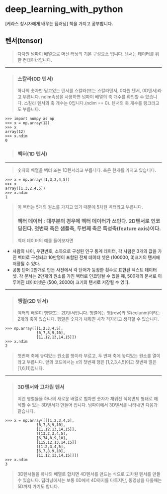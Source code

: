 # deep_learning_with_python
[케라스 창시자에게 배우는 딥러닝] 책을 가지고 공부합니다.

## 텐서(tensor)
> 다차원 넘파이 배열으로 머신 러닝의 기본 구성요소 입니다. 텐서는 데이터를 위한 컨테이너입니다.
-------------------------------------------------------------------
> ### 스칼라(0D 텐서)
> 하나의 숫자만 담고있는 텐서를 스칼라(또는 스칼라텐서, 0차원 텐서, 0D텐서)라고 부릅니다. ndim속성을 사용하면 넘파이 배열의 축 개수를 확인할 수 있습니다. 스칼라 텐서의 축 개수는 0입니다.(ndim == 0). 텐서의 축 개수를 랭크라고도 부릅니다.
```
>>> import numpy as np
>>> x = np.array(12)
>>> x
array(12)
>>> x.ndim
0
```
> ### 벡터(1D 텐서)
------------------------------------------------------------------
> 숫자의 배열을 벡터 또는 1D텐서라고 부릅니다. 축은 한개를 가지고 있습니다.
```
>>> x = np.array([1,3,2,4,5])
>>> x
array([1,3,2,4,5])
>>> x.ndim
1
```
> 이 벡터는 5개의 원소를 가지고 있기 때문에 5차원 벡터라고 부릅니다.
> ### 벡터 데이터 : 대부분의 경우에 벡터 데이터가 쓰인다. 2D텐서로 인코딩된다. 첫번째 축은 샘플축, 두번째 축은 특성축(feature axis)이다. 
> 벡터 데이터의 예를 들어보자면
* 사람의 나이, 우편번호, 소득으로 구성된 인구 통계 데이터, 각 사람은 3개의 값을 가진 벡터로 구성되고 10만명이 포함된 전체 데이터 셋은 (100000, 3)크기의 텐서에 저장될 수 있다.
* 공통 단어 2만개로 만든 사전에서 각 단어가 등장한 횟수로 표현된 텍스트 데이터셋. 각 문서는 2만개의 원소를 가진 벡터로 인코딩될 수 있을 때, 500개의 문서로 이루어진 데이터셋은 (500, 20000) 크기의 텐서로 저장될 수 있다.
------------------------------------------------------------------
> ### 행렬(2D 텐서)
> 벡터의 배열이 행렬또는 2D텐서입니다. 행렬에는 행(row)와 열(colunm)이라는 2개의 축이 있습니다. 행렬은 숫자가 채워진 사각 격자라고 생각할 수 있습니다.
```
>>> np.array([[1,2,3,4,5],
              [6,7,8,9,10],
              [11,12,13,14,15]])
>>> x.ndim
2
```
> 첫번째 축에 놓여있는 원소를 행이라 부르고, 두 번째 축에 놓여있는 원소를 열이라고 부릅니다. 앞의 코드에서는 x의 첫번째 행은 [1,2,3,4,5]이고 첫번째 열은 [1,6,11]입니다.
-------------------------------------------------------------
> ### 3D텐서와 고차원 텐서
> 이런 행렬들을 하나의 새로운 배열로 헙차면 숫자가 채워진 직육면체 형태로 해석할 수 있는 3D텐서가 만들어 집니다. 넘파이에서 3D텐서를 나타내면 다음과 같습니다.
```
>>> x = np.array([[[1,2,3,4,5],
              [6,7,8,9,10],
              [11,12,13,14,15]],
              [[13,2,3,4,5],
              [6,74,8,9,10],
              [115,12,13,14,15]]
              [[1,2,3,4,5],
              [6,7,8,9,10],
              [11,12,13,14,15]]])
>>> x.ndim
3
```
> 3D텐서들을 하나의 배열로 합치면 4D텐서를 만드는 식으로 고차원 텐서를 만들 수 있습니다. 딥러닝에서는 보통 0D에서 4D까지를 다루지만, 동영상을 다룰때는 5D까지 가기도 합니다.
